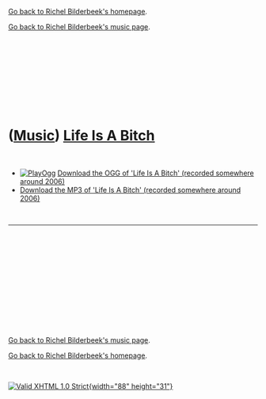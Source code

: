 [Go back to Richel Bilderbeek's homepage](index.htm).

[Go back to Richel Bilderbeek's music page](Music.htm).

 

 

 

 

 

([Music](Music.htm)) [Life Is A Bitch](SongLifeIsABitch.htm)
============================================================

 

-   [![PlayOgg](http://static.fsf.org/playogg/Play_ogg_80x15.png "I support PlayOgg!")](http://playogg.org)
    [Download the OGG of 'Life Is A Bitch' (recorded somewhere
    around 2006)](CD05_15LifeIsAbitch.ogg)
-   [Download the MP3 of 'Life Is A Bitch' (recorded somewhere
    around 2006)](CD05_15LifeIsAbitch.mp3)

 

  -----
  ` `
  -----

 

 

 

 

 

[Go back to Richel Bilderbeek's music page](Music.htm).

[Go back to Richel Bilderbeek's homepage](index.htm).

 

[![Valid XHTML 1.0 Strict](valid-xhtml10.png){width="88"
height="31"}](http://validator.w3.org/check?uri=referer)
